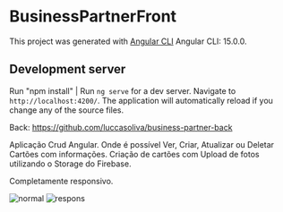 # BusinessPartnerFront

This project was generated with [Angular CLI](https://github.com/angular/angular-cli) Angular CLI: 15.0.0.

## Development server
Run "npm install" |
Run `ng serve` for a dev server. Navigate to `http://localhost:4200/`. The application will automatically reload if you change any of the source files.

Back: https://github.com/luccasoliva/business-partner-back

Aplicação Crud Angular. Onde é possível Ver, Criar, Atualizar ou Deletar Cartões com informações.
Criação de cartões com Upload de fotos utilizando o Storage do Firebase.

Completamente responsivo.


![normal](https://user-images.githubusercontent.com/58635996/205195166-a79c67f2-f8af-43a0-80a2-585893bd2171.PNG)
![respons](https://user-images.githubusercontent.com/58635996/205195171-3baf747a-5994-494d-b69c-0f31df971c0a.PNG)
